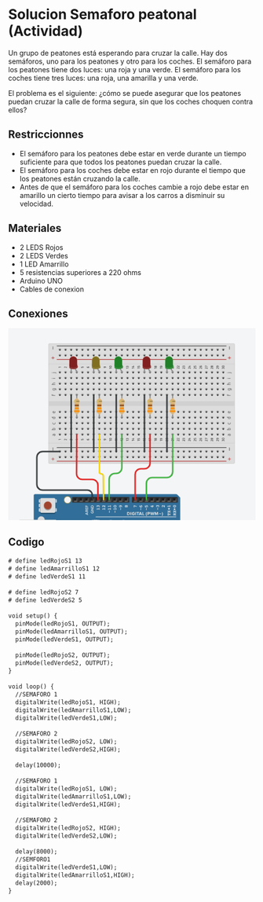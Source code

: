 # Solucion Semaforo peatonal (Actividad)

Un grupo de peatones está esperando para cruzar la calle. Hay dos semáforos, uno para los peatones y otro para los coches. El semáforo para los peatones tiene dos luces: una roja y una verde. El semáforo para los coches tiene tres luces: una roja, una amarilla y una verde.

El problema es el siguiente: ¿cómo se puede asegurar que los peatones puedan cruzar la calle de forma segura, sin que los coches choquen contra ellos?

## Restriccionnes

- El semáforo para los peatones debe estar en verde durante un tiempo suficiente para que todos los peatones puedan cruzar la calle.
- El semáforo para los coches debe estar en rojo durante el tiempo que los peatones están cruzando la calle.
- Antes de que el semáforo para los coches cambie a rojo debe estar en amarillo un cierto tiempo para avisar a los carros a disminuir su velocidad.

## Materiales

- 2 LEDS Rojos
- 2 LEDS Verdes
- 1 LED Amarrillo
- 5 resistencias superiores a 220 ohms
- Arduino UNO
- Cables de conexion

## Conexiones

![ImagenProtoboard](img/Imagen1.png)

## Codigo

```arduino
# define ledRojoS1 13
# define ledAmarrilloS1 12
# define ledVerdeS1 11

# define ledRojoS2 7
# define ledVerdeS2 5

void setup() {
  pinMode(ledRojoS1, OUTPUT);
  pinMode(ledAmarrilloS1, OUTPUT);
  pinMode(ledVerdeS1, OUTPUT);

  pinMode(ledRojoS2, OUTPUT);
  pinMode(ledVerdeS2, OUTPUT);
}

void loop() {
  //SEMAFORO 1
  digitalWrite(ledRojoS1, HIGH);
  digitalWrite(ledAmarrilloS1,LOW);
  digitalWrite(ledVerdeS1,LOW);

  //SEMAFORO 2
  digitalWrite(ledRojoS2, LOW);
  digitalWrite(ledVerdeS2,HIGH);

  delay(10000);

  //SEMAFORO 1
  digitalWrite(ledRojoS1, LOW);
  digitalWrite(ledAmarrilloS1,LOW);
  digitalWrite(ledVerdeS1,HIGH);

  //SEMAFORO 2
  digitalWrite(ledRojoS2, HIGH);
  digitalWrite(ledVerdeS2,LOW);

  delay(8000);
  //SEMFORO1
  digitalWrite(ledVerdeS1,LOW);
  digitalWrite(ledAmarrilloS1,HIGH);
  delay(2000);
}
```
